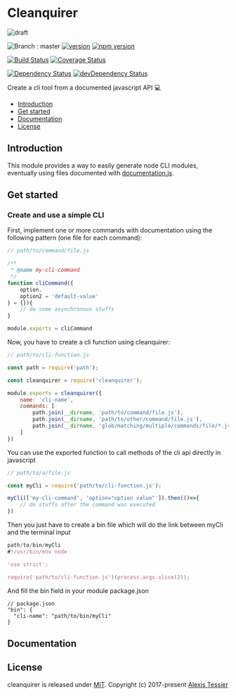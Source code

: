 # Cleanquirer

![draft](https://img.shields.io/badge/stability-draft-lightgrey.svg?style=flat-square)

![Branch : master](https://img.shields.io/badge/Branch-master-blue.svg)
[![version](https://img.shields.io/badge/version-0.0.0-blue.svg)](https://github.com/AlexisTessier/cleanquirer#readme)
[![npm version](https://badge.fury.io/js/cleanquirer.svg)](https://badge.fury.io/js/cleanquirer)

[![Build Status](https://travis-ci.org/AlexisTessier/cleanquirer.svg?branch=master)](https://travis-ci.org/AlexisTessier/cleanquirer)
[![Coverage Status](https://coveralls.io/repos/AlexisTessier/cleanquirer/badge.svg?branch=master&service=github)](https://coveralls.io/github/AlexisTessier/cleanquirer?branch=master)

[![Dependency Status](https://david-dm.org/AlexisTessier/cleanquirer.svg)](https://david-dm.org/AlexisTessier/cleanquirer)
[![devDependency Status](https://david-dm.org/AlexisTessier/cleanquirer/dev-status.svg)](https://david-dm.org/AlexisTessier/cleanquirer#info=devDependencies)

Create a cli tool from a documented javascript API 💻

-   [Introduction](#introduction)
-   [Get started](#get-started)
-   [Documentation](#documentation)
-   [License](#license)

## Introduction

This module provides a way to easily generate node CLI modules, eventually using files documented with [documentation.js](http://documentation.js.org/).

## Get started

### Create and use a simple CLI

First, implement one or more commands with documentation using the following pattern (one file for each command):

```javascript
// path/to/command/file.js

/**
 * @name my-cli-command
 */
function cliCommand({
    option,
    option2 = 'default-value'
} = {}){
    // do some asynchronous stuffs
}

module.exports = cliCommand
```

Now, you have to create a cli function using cleanquirer:

```javascript
// path/to/cli-function.js

const path = require('path');

const cleanquirer = require('cleanquirer');

module.exports = cleanquirer({
    name: 'cli-name',
    commands: [
        path.join(__dirname, 'path/to/command/file.js'),
        path.join(__dirname, 'path/to/other/command/file.js'),
        path.join(__dirname, 'glob/matching/multiple/commands/file/*.js')
    ]
})
```

You can use the exported function to call methods of the cli api directly in javascript

```javascript
// path/to/a/file.js

const myCli = require('path/to/cli-function.js');

myCli(['my-cli-command', 'option="option value"']).then(()=>{
    // do stuffs after the command was executed
})
```

Then you just have to create a bin file which will do the link between myCli and the terminal input

```javascript
path/to/bin/myCli
#!/usr/bin/env node

'use strict';

require('path/to/cli-function.js')(process.argv.slice(2));
```

And fill the bin field in your module package.json

    // package.json
    "bin": {
      "cli-name": "path/to/bin/myCli"
    }

## Documentation

<!-- Generated by documentation.js. Update this documentation by updating the source code. -->

## License

cleanquirer is released under [MIT](http://opensource.org/licenses/MIT). 
Copyright (c) 2017-present [Alexis Tessier](https://github.com/AlexisTessier)
